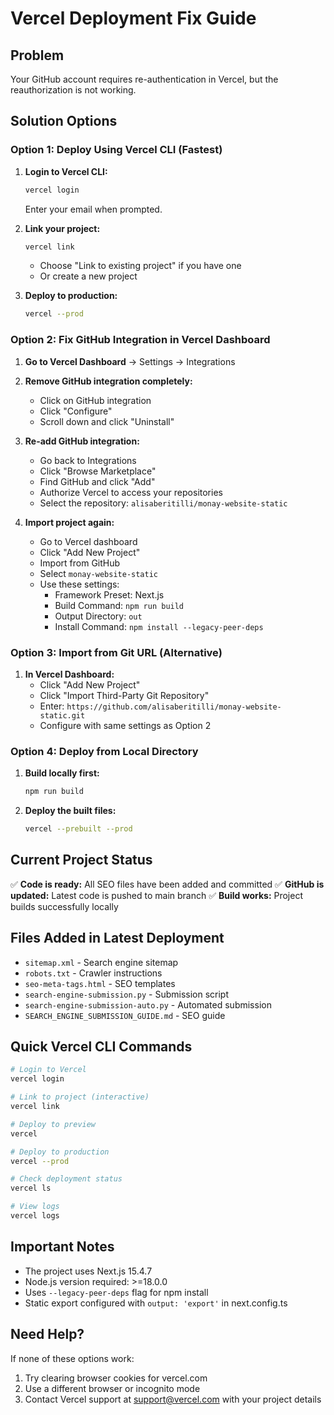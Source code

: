 # Vercel Deployment Fix Guide

## Problem
Your GitHub account requires re-authentication in Vercel, but the reauthorization is not working.

## Solution Options

### Option 1: Deploy Using Vercel CLI (Fastest)

1. **Login to Vercel CLI:**
   ```bash
   vercel login
   ```
   Enter your email when prompted.

2. **Link your project:**
   ```bash
   vercel link
   ```
   - Choose "Link to existing project" if you have one
   - Or create a new project

3. **Deploy to production:**
   ```bash
   vercel --prod
   ```

### Option 2: Fix GitHub Integration in Vercel Dashboard

1. **Go to Vercel Dashboard** → Settings → Integrations
2. **Remove GitHub integration completely:**
   - Click on GitHub integration
   - Click "Configure"
   - Scroll down and click "Uninstall"

3. **Re-add GitHub integration:**
   - Go back to Integrations
   - Click "Browse Marketplace"
   - Find GitHub and click "Add"
   - Authorize Vercel to access your repositories
   - Select the repository: `alisaberitilli/monay-website-static`

4. **Import project again:**
   - Go to Vercel dashboard
   - Click "Add New Project"
   - Import from GitHub
   - Select `monay-website-static`
   - Use these settings:
     - Framework Preset: Next.js
     - Build Command: `npm run build`
     - Output Directory: `out`
     - Install Command: `npm install --legacy-peer-deps`

### Option 3: Import from Git URL (Alternative)

1. **In Vercel Dashboard:**
   - Click "Add New Project"
   - Click "Import Third-Party Git Repository"
   - Enter: `https://github.com/alisaberitilli/monay-website-static.git`
   - Configure with same settings as Option 2

### Option 4: Deploy from Local Directory

1. **Build locally first:**
   ```bash
   npm run build
   ```

2. **Deploy the built files:**
   ```bash
   vercel --prebuilt --prod
   ```

## Current Project Status

✅ **Code is ready:** All SEO files have been added and committed
✅ **GitHub is updated:** Latest code is pushed to main branch
✅ **Build works:** Project builds successfully locally

## Files Added in Latest Deployment

- `sitemap.xml` - Search engine sitemap
- `robots.txt` - Crawler instructions
- `seo-meta-tags.html` - SEO templates
- `search-engine-submission.py` - Submission script
- `search-engine-submission-auto.py` - Automated submission
- `SEARCH_ENGINE_SUBMISSION_GUIDE.md` - SEO guide

## Quick Vercel CLI Commands

```bash
# Login to Vercel
vercel login

# Link to project (interactive)
vercel link

# Deploy to preview
vercel

# Deploy to production
vercel --prod

# Check deployment status
vercel ls

# View logs
vercel logs
```

## Important Notes

- The project uses Next.js 15.4.7
- Node.js version required: >=18.0.0
- Uses `--legacy-peer-deps` flag for npm install
- Static export configured with `output: 'export'` in next.config.ts

## Need Help?

If none of these options work:
1. Try clearing browser cookies for vercel.com
2. Use a different browser or incognito mode
3. Contact Vercel support at support@vercel.com with your project details